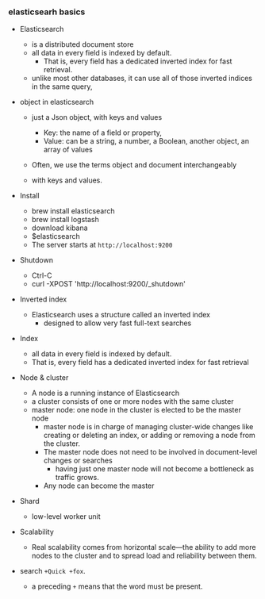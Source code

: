 ### elasticsearh basics

- Elasticsearch
	- is a distributed document store
	-  all data in every field is indexed by default. 
		- That is, every field has a dedicated inverted index for fast retrieval. 
	- unlike most other databases, it can use all of those inverted indices in the same query,
	
- object in elasticsearch
	- just a Json object, with keys and values
		- Key: the name of a field or property, 
		- Value: can be a string, a number, a Boolean, another object, an array of values
		
	- Often, we use the terms object and document interchangeably
	-  with keys and values. 
		


- Install
	- brew install elasticsearch
	- brew install logstash
	- download kibana
	- $elasticsearch
	- The server starts at `http://localhost:9200`

- Shutdown
	- Ctrl-C
	- curl -XPOST 'http://localhost:9200/_shutdown'

- Inverted index
	- Elasticsearch uses a structure called an inverted index
		- designed to allow very fast full-text searches

- Index
	- all data in every field is indexed by default. 
	- That is, every field has a dedicated inverted index for fast retrieval

- Node & cluster
	- A node is a running instance of Elasticsearch
	- a cluster consists of one or more nodes with the same cluster
	- master node: one node in the cluster is elected to be the master node
		- master node is in charge of managing cluster-wide changes like creating or deleting an index, or adding or removing a node from the cluster. 
		- The master node does not need to be involved in document-level changes or searches
			-  having just one master node will not become a bottleneck as traffic grows.
		- Any node can become the master

- Shard
	- low-level worker unit

- Scalability
	- Real scalability comes from horizontal scale—the ability to add more nodes to the cluster and to spread load and reliability between them.

- search `+Quick +fox`. 
	- a preceding `+` means that the word must be present.